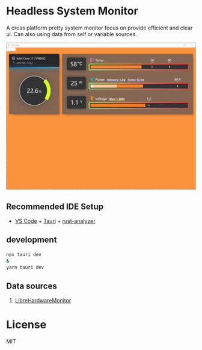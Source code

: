 # Headless System Monitor

A cross platform pretty system monitor focus on provide efficient and clear ui.
Can also using data from self or variable sources.


![image](./public/screenshot.png)


## Recommended IDE Setup

- [VS Code](https://code.visualstudio.com/) + [Tauri](https://marketplace.visualstudio.com/items?itemName=tauri-apps.tauri-vscode) + [rust-analyzer](https://marketplace.visualstudio.com/items?itemName=rust-lang.rust-analyzer)

## development

```bash
npx tauri dev
&
yarn tauri dev
```

## Data sources

1. [LibreHardwareMonitor](https://github.com/LibreHardwareMonitor/LibreHardwareMonitor)

# License
MIT
